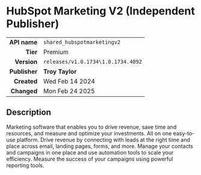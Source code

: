 # HubSpot Marketing V2 (Independent Publisher)
| | |
|-:|-|
|**API name**|`shared_hubspotmarketingv2`|
|**Tier**|Premium|
|**Version**|`releases/v1.0.1734\1.0.1734.4092`|
|**Publisher**|**Troy Taylor**|
|**Created**|Wed Feb 14 2024|
|**Changed**|Mon Feb 24 2025|

## Description
Marketing software that enables you to drive revenue, save time and resources, and measure and optimize your investments. All on one easy-to-use platform. Drive revenue by connecting with leads at the right time and place across email, landing pages, forms, and more. Manage your contacts and campaigns in one place and use automation tools to scale your efficiency. Measure the success of your campaigns using powerful reporting tools.

